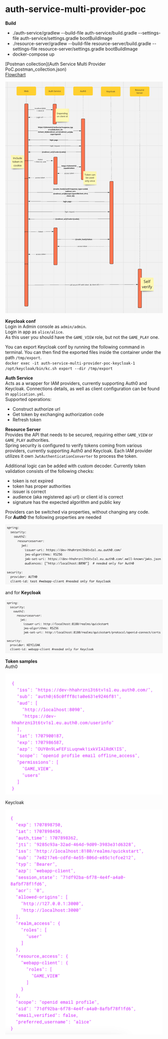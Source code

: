# auth-service-multi-provider-poc

**Build**  
* ./auth-service/gradlew --build-file auth-service/build.gradle --settings-file auth-service/settings.gradle bootBuildImage
* ./resource-server/gradlew --build-file resource-server/build.gradle --settings-file resource-server/settings.gradle bootBuildImage
* docker-compose up

[Postman collection](Auth Service Multi Provider PoC.postman_collection.json)  
[Flowchart](https://miro.com/app/board/uXjVNv1fe_o=/)

![img.png](images/img_4.png)

**Keycloak conf**  
Login in Admin console as `admin/admin`.  
Login in app as `alice/alice`.  
As this user you should have the `GAME_VIEW` role, but not the `GAME_PLAY` one.

You can export Keycloak conf by running the following command in terminal. You can then find the exported files inside the container under the path `/tmp/export`.  
`docker exec -it auth-service-multi-provider-poc-keycloak-1 /opt/keycloak/bin/kc.sh export --dir /tmp/export`

**Auth Service**  
Acts as a wrapper for IAM providers, currently supporting Auth0 and Keycloak. Connections details, as well as client configuration can be found in `application.yml`.  
Supported operations:

- Construct authorize url
- Get token by exchanging authorization code
- Refresh token

**Resource Server**  
Provides the API that needs to be secured, requiring either `GAME_VIEW` or `GAME_PLAY` authorities.  
Spring security is configured to verify tokens coming from various providers, currently supporting Auth0 and Keycloak. Each IAM provider utilizes it own `JwtAuthenticationConverter` to process the token.

Additional logic can be added with custom decoder. Currently token validation consists of the following checks:
- token is not expired
- token has proper authorities
- issuer is correct
- audience (aka registered api url) or client id is correct
- signature has the expected algorithm and public key

Providers can be switched via properties, without changing any code.   
For **Auth0** the following properties are needed

![img_2.png](images/img_2.png)

and for **Keycloak**

![img_3.png](images/img_3.png)

**Token samples**  
Auth0

![img.png](images/img.png)

Keycloak

![img_1.png](images/img_1.png)